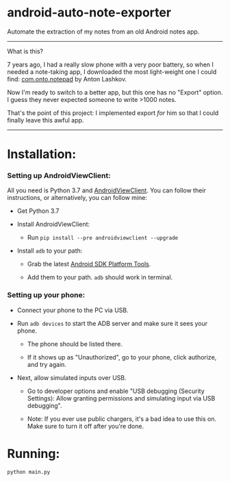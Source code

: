 # android-auto-note-exporter
Automate the extraction of my notes from an old Android notes app.

---

What is this?

7 years ago, I had a really slow phone with a very poor battery, so when I needed a note-taking app, I downloaded the most light-weight one I could find: [com.onto.notepad](https://play.google.com/store/apps/details?id=com.onto.notepad&hl=en_CA&gl=US) by Anton Lashkov.

Now I'm ready to switch to a better app, but this one has no "Export" option. I guess they never expected someone to write >1000 notes.

That's the point of this project: I implemented export *for* him so that I could finally leave this awful app.

---

# Installation:

### Setting up AndroidViewClient:

All you need is Python 3.7 and [AndroidViewClient](https://github.com/dtmilano/AndroidViewClient). You can follow their instructions, or alternatively, you can follow mine:

- Get Python 3.7

- Install AndroidViewClient:

  - Run `pip install --pre androidviewclient --upgrade`

- Install `adb` to your path:

  - Grab the latest [Android SDK Platform Tools](https://developer.android.com/studio/releases/platform-tools).

  - Add them to your path. `adb` should work in terminal.

### Setting up your phone:

- Connect your phone to the PC via USB.

- Run `adb devices` to start the ADB server and make sure it sees your phone.

  - The phone should be listed there.

  - If it shows up as "Unauthorized", go to your phone, click authorize, and try again.

- Next, allow simulated inputs over USB.

  - Go to developer options and enable "USB debugging (Security Settings): Allow granting permissions and simulating input via USB debugging".

  - Note: If you ever use public chargers, it's a bad idea to use this on. Make sure to turn it off after you're done.

# Running:

```
python main.py
```
